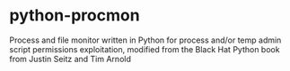 # python-procmon
Process and file monitor written in Python for process and/or temp admin script permissions exploitation, modified from the Black Hat Python book from Justin Seitz and Tim Arnold
